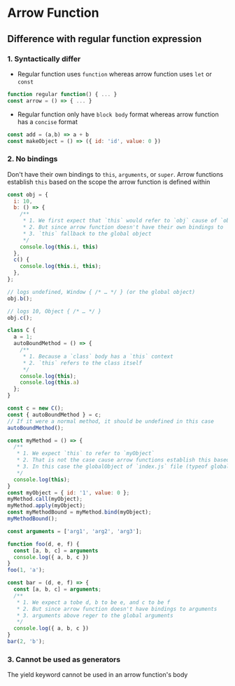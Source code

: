 # Arrow Function

## Difference with regular function expression

### 1. Syntactically differ

- Regular function uses `function` whereas arrow function uses `let` or `const`

```javascript
function regular function() { ... }
const arrow = () => { ... }
```

- Regular function only have `block body` format whereas arrow function has a `concise` format

```javascript
const add = (a,b) => a + b
const makeObject = () => ({ id: 'id', value: 0 })
```

### 2. No bindings

Don't have their own bindings to `this`, `arguments`, or `super`. Arrow functions establish `this` based on the scope the arrow function is defined within

```javascript
const obj = {
  i: 10,
  b: () => {
    /**
     * 1. We first expect that `this` would refer to `obj` cause of `obj.b()`
     * 2. But since arrow function doesn't have their own bindings to `this`
     * 3. `this` fallback to the global object
     */
    console.log(this.i, this)
  },
  c() {
    console.log(this.i, this);
  },
};

// logs undefined, Window { /* … */ } (or the global object)
obj.b(); 

// logs 10, Object { /* … */ }
obj.c(); 
```

```javascript
class C {
  a = 1;
  autoBoundMethod = () => {
    /**
     * 1. Because a `class` body has a `this` context
     * 2. `this` refers to the class itself
     */
    console.log(this);
    console.log(this.a)
  };
}

const c = new C();
const { autoBoundMethod } = c;
// If it were a normal method, it should be undefined in this case
autoBoundMethod(); 
```
```javascript
const myMethod = () => {
  /**
   * 1. We expect `this` to refer to `myObject`
   * 2. That is not the case cause arrow functions establish this based on the scope the arrow function is defined within
   * 3. In this case the globalObject of `index.js` file (typeof globalThis)
   */
  console.log(this);
}
const myObject = { id: '1', value: 0 };
myMethod.call(myObject);
myMethod.apply(myObject);
const myMethodBound = myMethod.bind(myObject);
myMethodBound();
```

```javascript
const arguments = ['arg1', 'arg2', 'arg3'];

function foo(d, e, f) {
  const [a, b, c] = arguments
  console.log({ a, b, c })
}
foo(1, 'a');

const bar = (d, e, f) => {
  const [a, b, c] = arguments;
  /**
   * 1. We expect a tobe d, b to be e, and c to be f
   * 2. But since arrow function doesn't have bindings to arguments
   * 3. arguments above reger to the global arguments
   */
  console.log({ a, b, c })
}
bar(2, 'b');
```

### 3. Cannot be used as generators

The yield keyword cannot be used in an arrow function's body